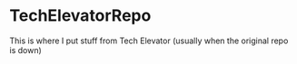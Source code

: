 # TechElevatorRepo
This is where I put stuff from Tech Elevator (usually when the original repo is down)
